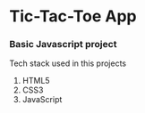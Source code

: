 # Tic-Tac-Toe App 
### Basic Javascript project
<p>Tech stack used in this projects </p>
<ol>
  <li>HTML5</li>
  <li>CSS3</li>
  <li>JavaScript</li>
</ol>
